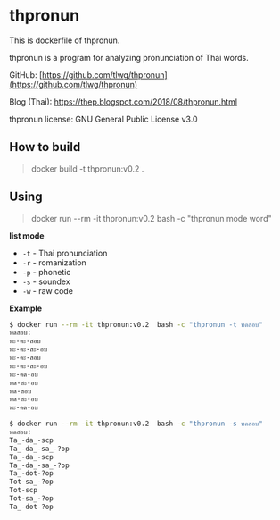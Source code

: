 # thpronun

This is dockerfile of thpronun.

thpronun is a program for analyzing pronunciation of Thai words.

GitHub: [https://github.com/tlwg/thpronun](https://github.com/tlwg/thpronun)

Blog (Thai): https://thep.blogspot.com/2018/08/thpronun.html

thpronun license: GNU General Public License v3.0

## How to build

> docker build -t thpronun:v0.2 .

## Using

> docker run --rm -it thpronun:v0.2  bash -c "thpronun mode word"

**list mode**
- `-t` - Thai pronunciation
- `-r` - romanization
- `-p` - phonetic
- `-s` - soundex
- `-w` - raw code


**Example**

```sh
$ docker run --rm -it thpronun:v0.2  bash -c "thpronun -t ทดสอบ"
ทดสอบ:
ทะ-ดะ-สอบ
ทะ-ดะ-สะ-อบ
ทะ-ดะ-สอบ
ทะ-ดะ-สะ-อบ
ทะ-ดด-อบ
ทด-สะ-อบ
ทด-สอบ
ทด-สะ-อบ
ทะ-ดด-อบ

$ docker run --rm -it thpronun:v0.2  bash -c "thpronun -s ทดสอบ"
ทดสอบ:
Ta_-da_-scp
Ta_-da_-sa_-?op
Ta_-da_-scp
Ta_-da_-sa_-?op
Ta_-dot-?op
Tot-sa_-?op
Tot-scp
Tot-sa_-?op
Ta_-dot-?op

```